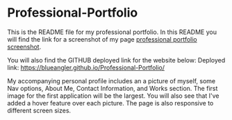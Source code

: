 # Professional-Portfolio

This is the README file for my professional portfolio. In this README you will find the link for a screenshot of my page [professional portfolio screenshot](./profilescreenshot.PNG). 


You will also find the GITHUB deployed link for the website below:
Deployed link:
https://blueangler.github.io/Professional-Portfolio/

My accompanying personal profile includes an a picture of myself, some Nav options, About Me, Contact Information, and Works section. The first image for the first application will be the largest. You will also see that I've added a hover feature over each picture. The page is also responsive to different screen sizes. 